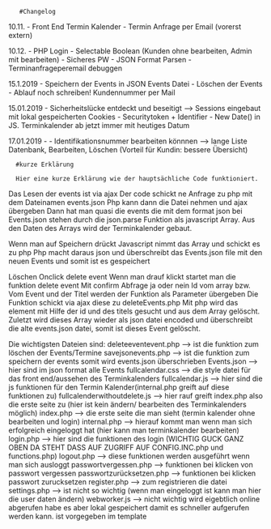        #Changelog
10.11. - Front End Termin Kalender 
       - Termin Anfrage per Email (vorerst extern)


10.12. - PHP Login
       - Selectable Boolean (Kunden ohne bearbeiten, Admin mit bearbeiten)
       - Sicheres PW
       - JSON Format Parsen
       - Terminanfrageperemail debuggen

15.1.2019
       - Speichern der Events in JSON Events Datei
       - Löschen der Events 
       - Ablauf noch schreiben! Kundennummer per Mail
       

15.01.2019
      - Sicherheitslücke entdeckt und beseitigt --> Sessions eingebaut mit lokal gespeicherten Cookies
      - Securitytoken + Identifier
      - New Date() in JS. Terminkalender ab jetzt immer mit heutiges Datum
      
17.01.2019
      - - Identifikationsnummer bearbeiten könnnen --> lange Liste Datenbank, Bearbeiten, Löschen 
        (Vorteil für Kundin: bessere Übersicht)


      #kurze Erklärung
      
      Hier eine kurze Erklärung wie der hauptsächliche Code funktioniert.
Das Lesen der events ist via ajax 
Der code schickt ne Anfrage zu php mit dem Dateinamen events.json 
Php kann dann die Datei nehmen und ajax übergeben
Dann hat man quasi die events die mit dem format json bei Events.json stehen durch die json.parse Funktion als javascript Array.
Aus den Daten des Arrays wird der Terminkalender gebaut.

Wenn man auf Speichern drückt
Javascript nimmt das Array und schickt es zu php
Php macht daraus json und überschreibt das Events.json file mit den neuen Events und somit ist es gespeichert


Löschen
Onclick delete event 
Wenn man drauf klickt startet man die funktion delete event 
Mit confirm Abfrage ja oder nein
Id vom array bzw. Vom Event und der Titel werden der Funktion als Parameter übergeben
Die Funktion schickt via ajax diese zu deleteEvents.php
Mit php wird das element mit Hilfe der id und des titels gesucht und aus dem Array gelöscht. 
Zuletzt wird dieses Array wieder als json datei encoded und überschreibt die alte events.json datei, somit ist dieses Event gelöscht.



Die wichtigsten Dateien sind:
deleteeventevent.php --> ist die funktion zum löschen der Events/Termine
savejsonevents.php --> ist die funktion zum speichern der events somit wird events.json überschrieben
Events.json --> hier sind im json format alle Events
fullcalendar.css --> die style datei für das front end/aussehen des Terminkalenders
fullcalendar.js --> hier sind die js funktionen für den Termin Kalender(internal.php greift auf diese funktionen zu)
fullcalenderwithoutdelete.js --> hier rauf greift index.php also die erste seite zu (hier ist kein ändern/ bearbeiten des Terminkalenders möglich)
index.php --> die erste seite die man sieht (termin kalender ohne bearbeiten und login)
internal.php --> hierauf kommt man wenn man sich erfolgreich eingeloggt hat (hier kann man terminkalender bearbeiten)
login.php --> hier sind die funktionen des login (WICHTIG GUCK GANZ OBEN DA STEHT DASS AUF ZUGRIFF AUF CONFIG.INC.php und functions.php)
logout.php --> diese funktionen werden ausgeführt wenn man sich ausloggt
passwortvergessen.php --> funktionen bei klicken von passwort vergessen
passwortzurücksetzen.php --> funktionen bei klicken passwort zurucksetzen
register.php --> zum registrieren die datei
settings.php --> ist nicht so wichtig (wenn man eingeloggt ist kann man hier die user daten ändern)
webworker.js --> nicht wichtig wird eigebtlich online abgerufen habe es aber lokal gespeichert damit es schneller aufgerufen werden kann. ist vorgegeben im template

